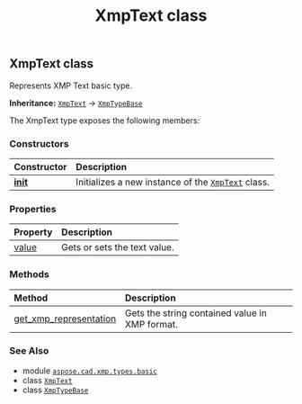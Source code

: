 ﻿---
title: XmpText class
second_title: Aspose.CAD for Python via .NET API References
description: 
type: docs
weight: 50
url: /aspose.cad.xmp.types.basic/xmptext/
is_root: false
---

## XmpText class

Represents XMP Text basic type.



**Inheritance:** [`XmpText`](/cad/python-net/aspose.cad.xmp.types.basic/xmptext) → 
[`XmpTypeBase`](/cad/python-net/aspose.cad.xmp.types/xmptypebase)



The XmpText type exposes the following members:

### Constructors
| Constructor | Description |
| :- | :- |
| [__init__](/cad/python-net/aspose.cad.xmp.types.basic/xmptext/__init__/#str) | Initializes a new instance of the [`XmpText`](/cad/python-net/aspose.cad.xmp.types.basic/xmptext) class. |


### Properties
| Property | Description |
| :- | :- |
| [value](/cad/python-net/aspose.cad.xmp.types.basic/xmptext/value) | Gets or sets the text value. |


### Methods
| Method | Description |
| :- | :- |
| [get_xmp_representation](/cad/python-net/aspose.cad.xmp.types.basic/xmptext/get_xmp_representation/#) | Gets the string contained value in XMP format. |



### See Also
* module [`aspose.cad.xmp.types.basic`](..)
* class [`XmpText`](/cad/python-net/aspose.cad.xmp.types.basic/xmptext)
* class [`XmpTypeBase`](/cad/python-net/aspose.cad.xmp.types/xmptypebase)
